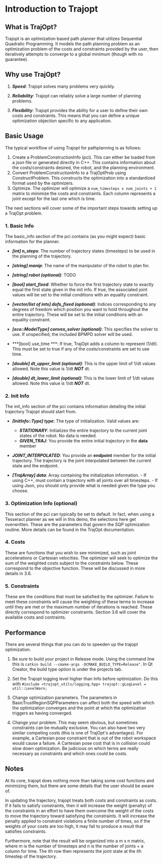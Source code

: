 # Introduction to Trajopt
## What is TrajOpt?
Trajopt is an optimization based path planner that utilizes Sequential Quadratic Programming. It models the path planning problem as an optimization problem of the costs and constraints provided by the user, then iteratively attempts to converge to a global minimum (though with no guarantee).


## Why use TrajOpt?

1. ***Speed***: Trajopt solves many problems very quickly.

2. ***Reliability***: Trajopt can reliably solve a large number of planning problems.
3. ***Flexibility***: Trajopt provides the ability for a user to define their own costs and constraints. This means that you can define a unique optimization objection specific to any application.


## Basic Usage

The typical workflow of using Trajopt for pathplanning is as follows:
1) Create a ProblemConstructionInfo (pci). This can either be loaded from a json file or generated directly in C++. This contains information about the costs/constraints desired, the robot, and the planning environment.
2) Convert ProblemConstructionInfo to a TrajOptProb using ConstructProblem. This constructs the optimization into a standardized format used by the optimizers.
3) Optimize. The optimizer will optimize a `num_timesteps x num_joints + 1` matrix to minimize the costs and constraints. Each column represents a joint except for the last one which is time.

The next sections will cover some of the important steps towards setting up a TrajOpt problem.

### 1. Basic Info

The basic_info section of the pci contains (as you might expect) basic information for the planner.

* ***[int] n_steps***:
        The number of trajectory states (timesteps) to be used in the planning of the trajectory.

* ***[string] manip***:
        The name of the manipulator of the robot to plan for.

* ***[string] robot (optional)***:
    TODO

* ***[bool] start_fixed***:
        Whether to force the first trajectory state to exactly equal the first state given in the init info. If true, the associated joint values will be set to the initial conditions with an equality constraint. 

* ***[vector/list of ints] dofs_fixed (optional)***:
        Indices corresponding to any degrees of freedom which position you want to hold throughout the entire trajectory. These will be set to the initial conditions with an equality constraint. 

* ***[sco::ModelType] convex_solver (optional)***:
    This specifies the solver to use. If unspecified, the included BPMPD solver will be used.

* ***[bool] use_time ***:
    If true, TrajOpt adds a column to represent (1/dt). This must be set to true if any of the costs/constraints are set to use time.

* ***[double] dt_upper_limit (optional)***:
    This is the upper limit of 1/dt values allowed. Note this value is 1/dt ***NOT*** dt.

* ***[double] dt_lower_limit (optional)***:
    This is the lower limit of 1/dt values allowed. Note this value is 1/dt ***NOT*** dt.

### 2. Init Info

The init_info section of the pci contains information detailing the initial trajectory Trajopt should start from.

* ***[InitInfo::Type] type***:
        The type of initialization. Valid values are:
        
    * ***STATIONARY***: 
        Initializes the entire trajectory to the current joint states of the robot. No data is needed.
    * ***GIVEN_TRAJ***:
        You provide the entire initial trajectory in the **data** member
*    ***JOINT_INTERPOLATED***:
        You provide an **endpoint** member for the initial trajectory. The trajectory is the joint interpolated between the current state and the endpoint.

* ***[TrajArray] data***:
        Array containing the initialization information.
            - If using C++, must contain a trajectory with all joints over all timesteps.
            - If using Json, you should only provide what is needed given the type you choose.

### 3. Optimization Info (optional)

This section of the pci can typically be set to default. In fact, when using a Tesseract planner as we will in this demo, the selections here get overwritten. These are the parameters that govern the SQP optimization routine. More details can be found in the TrajOpt documentation.

### 4. Costs

These are functions that you wish to see minimized, such as joint accelerations or Cartesian velocities. The optimizer will seek to optimize the sum of the weighted costs subject to the constraints below. These correspond to the objective function. These will be discussed in more details in 3.6.

### 5. Constraints

These are the conditions that must be satisfied by the optimizer. Failure to meet these constraints will cause the weighting of these terms to increase until they are met or the maximum number of iterations is reached. These directly correspond to optimizer constraints. Section 3.6 will cover the available costs and contraints.


## Performance

There are several things that you can do to speeden up the trajopt optimization.

1) Be sure to build your project in Release mode. Using the command line this is `catkin build --cmake-args -DCMAKE_BUILD_TYPE=Release"`. In Qt Creator, the build type option is under the projects tab.

2) Set the Trajopt logging level higher than Info before optimization. Do this with `#include <trajopt_utils/logging.hpp>
trajopt::gLogLevel = util::LevelWarn;`

3) Change optimization parameters. The parameters in BasicTrustRegionSQPParameters can affect both the speed with which the optimization converges and the point at which the optimization triggers as having converged.

4) Change your problem. This may seem obvious, but sometimes constraints can be mutually exclusive. You can also have two very similar competing costs (this is one of TrajOpt's advantages). For example, a Cartesian pose constraint that is out of the robot workspace would cause a failure. A Cartesian pose cost that is in collision could slow down optimization. Be judicious on which terms are really necessary as constraints and which ones could be costs.

Notes
-----

At its core, trajopt does nothing more than taking some cost functions and minimizing them, but there are some details that the user should be aware of.

In updating the trajectory, trajopt treats both costs and constraints as costs. If it fails to satisfy constraints, then it will increase the weight (penalty) of the constraints in an effort to have them overcome the weight of the costs to move the trajectory toward satisfying the constraints. It will increase the penalty applied to constraint violations a finite number of times, so if the weights of your costs are too high, it may fail to produce a result that satisfies constraints.

Furthermore, note that the result will be organized into a m x n matrix, where m is the number of timesteps and n is the number of joints + a column for time. The ith row then represents the joint state at the ith timestep of the trajectory.






